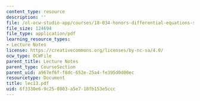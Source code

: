```yaml
---
content_type: resource
description: ''
file: /ol-ocw-studio-app/courses/18-034-honors-differential-equations-spring-2004/6f3330e69c250803a5e718fb153e5ccc_lec13.pdf
file_size: 124694
file_type: application/pdf
learning_resource_types:
- Lecture Notes
license: https://creativecommons.org/licenses/by-nc-sa/4.0/
ocw_type: OCWFile
parent_title: Lecture Notes
parent_type: CourseSection
parent_uid: a967ef6f-f8dc-652e-25a4-fe395d0d00ec
resourcetype: Document
title: lec13.pdf
uid: 6f3330e6-9c25-0803-a5e7-18fb153e5ccc
---
```

